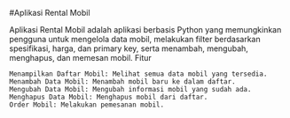 #Aplikasi Rental Mobil

Aplikasi Rental Mobil adalah aplikasi berbasis Python yang memungkinkan pengguna untuk mengelola data mobil, melakukan filter berdasarkan spesifikasi, harga, dan primary key, serta menambah, mengubah, menghapus, dan memesan mobil.
Fitur

    Menampilkan Daftar Mobil: Melihat semua data mobil yang tersedia.
    Menambah Data Mobil: Menambah mobil baru ke dalam daftar.
    Mengubah Data Mobil: Mengubah informasi mobil yang sudah ada.
    Menghapus Data Mobil: Menghapus mobil dari daftar.
    Order Mobil: Melakukan pemesanan mobil.

